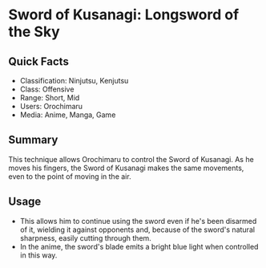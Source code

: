 # Sword of Kusanagi: Longsword of the Sky

## Quick Facts
- Classification: Ninjutsu, Kenjutsu
- Class: Offensive
- Range: Short, Mid
- Users: Orochimaru
- Media: Anime, Manga, Game

## Summary
This technique allows Orochimaru to control the Sword of Kusanagi. As he moves his fingers, the Sword of Kusanagi makes the same movements, even to the point of moving in the air.

## Usage
- This allows him to continue using the sword even if he's been disarmed of it, wielding it against opponents and, because of the sword's natural sharpness, easily cutting through them.
- In the anime, the sword's blade emits a bright blue light when controlled in this way.
